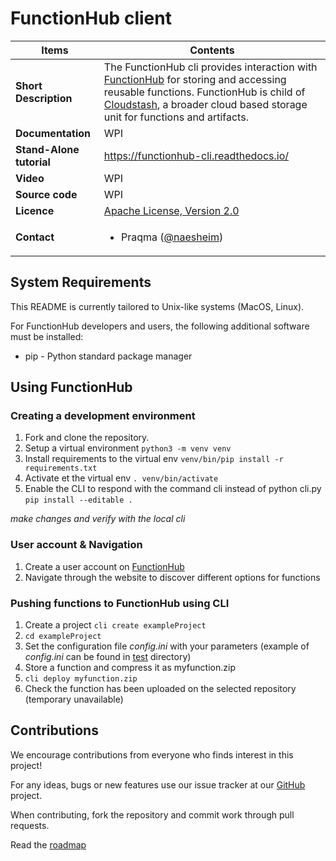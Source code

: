 # FunctionHub client 

| Items                    | Contents                                                     |
| ------------------------ | ------------------------------------------------------------ |
| **Short Description**    | The FunctionHub cli provides interaction with [FunctionHub](https://cloudstash.io) for storing and accessing reusable functions. FunctionHub is child of [Cloudstash](https://cloudstash.io), a broader cloud based storage unit for functions and artifacts. |
| **Documentation** | WPI|
| **Stand-Alone tutorial** | https://functionhub-cli.readthedocs.io/  |
| **Video** | WPI  |
| **Source code** | WPI  |
| **Licence** | [Apache License, Version 2.0](https://opensource.org/licenses/Apache-2.0) |
| **Contact**              | <ul><li> Praqma ([@naesheim](https://github.com/naesheim)) </li></ul> |

## System Requirements
This README is currently tailored to Unix-like systems (MacOS, Linux). 

For FunctionHub developers and users, the following additional software must be installed: 

 - pip - Python standard package manager 
 

## Using  FunctionHub
### Creating a development environment

1.  Fork and clone the repository.
2.  Setup a virtual environment 
``python3 -m venv venv``
3.  Install requirements to the virtual env 
``venv/bin/pip install -r requirements.txt`` 
4. Activate et the virtual env 
``. venv/bin/activate`` 
5. Enable the CLI to respond with the command cli instead of python cli.py
``pip install --editable .``

_make changes and verify with the local cli_

### User account & Navigation
1.  Create a user account on [FunctionHub](https://cloudstash.io)  
2.  Navigate through the website to discover different options for functions

### Pushing functions to FunctionHub using CLI

1.  Create a project ``cli create exampleProject`` 
2. ``cd exampleProject`` 
3. Set the configuration file _config.ini_ with your parameters (example of _config.ini_ can be found  in [test](test/) directory)
4. Store a function and compress it as myfunction.zip
5. ``cli deploy myfunction.zip`` 
6. Check the function has been uploaded on the selected repository (temporary unavailable)



## Contributions
We encourage contributions from everyone who finds interest in this project!

For any ideas, bugs or new features use our issue tracker at our  [GitHub](https://github.com/radon-h2020/functionHub-client/issues)  project.

When contributing, fork the repository and commit work through pull requests.





Read the [roadmap](ROADMAP.md)



